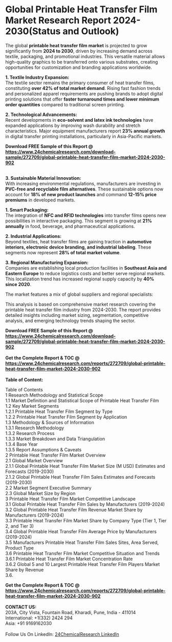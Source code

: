 <h1>Global Printable Heat Transfer Film Market Research Report 2024-2030(Status and Outlook)</h1><p>The global <strong>printable heat transfer film market</strong> is projected to grow significantly from <strong>2024 to 2030</strong>, driven by increasing demand across textile, packaging, and promotional industries. This versatile material allows high-quality graphics to be transferred onto various substrates, creating opportunities for customization and branding applications worldwide.</p><p><strong>1. Textile Industry Expansion:</strong><br>
The textile sector remains the primary consumer of heat transfer films, constituting <strong>over 42% of total market demand</strong>. Rising fast fashion trends and personalized apparel requirements are pushing brands to adopt digital printing solutions that offer <strong>faster turnaround times and lower minimum order quantities</strong> compared to traditional screen printing.</p><p><strong>2. Technological Advancements:</strong><br>
Recent developments in <strong>eco-solvent and latex ink technologies</strong> have expanded applications by improving wash durability and stretch characteristics. Major equipment manufacturers report <strong>23% annual growth</strong> in digital transfer printing installations, particularly in Asia-Pacific markets.</p><div><b>Download FREE Sample of this Report @ 
            <a href="https://www.24chemicalresearch.com/download-sample/272709/global-printable-heat-transfer-film-market-2024-2030-902">
            https://www.24chemicalresearch.com/download-sample/272709/global-printable-heat-transfer-film-market-2024-2030-902</a></b></div><br><p><strong>3. Sustainable Material Innovation:</strong><br>
With increasing environmental regulations, manufacturers are investing in <strong>PVC-free and recyclable film alternatives</strong>. These sustainable options now account for <strong>18% of new product launches</strong> and command <strong>12-15% price premiums</strong> in developed markets.</p><p><strong>1. Smart Packaging:</strong><br>
The integration of <strong>NFC and RFID technologies</strong> into transfer films opens new possibilities in interactive packaging. This segment is growing at <strong>21% annually</strong> in food, beverage, and pharmaceutical applications.</p><p><strong>2. Industrial Applications:</strong><br>
Beyond textiles, heat transfer films are gaining traction in <strong>automotive interiors, electronic device branding, and industrial labeling</strong>. These segments now represent <strong>28% of total market volume</strong>.</p><p><strong>3. Regional Manufacturing Expansion:</strong><br>
Companies are establishing local production facilities in <strong>Southeast Asia and Eastern Europe</strong> to reduce logistics costs and better serve regional markets. This localization trend has increased regional supply capacity by <strong>40% since 2020</strong>.</p><p>The market features a mix of global suppliers and regional specialists:</p><p>This analysis is based on comprehensive market research covering the printable heat transfer film industry from 2024-2030. The report provides detailed insights including market sizing, segmentation, competitive analysis, and emerging technology trends shaping the sector.</p><div><b>Download FREE Sample of this Report @ 
            <a href="https://www.24chemicalresearch.com/download-sample/272709/global-printable-heat-transfer-film-market-2024-2030-902">
            https://www.24chemicalresearch.com/download-sample/272709/global-printable-heat-transfer-film-market-2024-2030-902</a></b></div><br><div><b>Get the Complete Report & TOC @ 
            <a href="https://www.24chemicalresearch.com/reports/272709/global-printable-heat-transfer-film-market-2024-2030-902">
            https://www.24chemicalresearch.com/reports/272709/global-printable-heat-transfer-film-market-2024-2030-902</a></b></div><br>
            <b>Table of Content:</b><p>Table of Contents<br />
1 Research Methodology and Statistical Scope<br />
1.1 Market Definition and Statistical Scope of Printable Heat Transfer Film<br />
1.2 Key Market Segments<br />
1.2.1 Printable Heat Transfer Film Segment by Type<br />
1.2.2 Printable Heat Transfer Film Segment by Application<br />
1.3 Methodology & Sources of Information<br />
1.3.1 Research Methodology<br />
1.3.2 Research Process<br />
1.3.3 Market Breakdown and Data Triangulation<br />
1.3.4 Base Year<br />
1.3.5 Report Assumptions & Caveats<br />
2 Printable Heat Transfer Film Market Overview<br />
2.1 Global Market Overview<br />
2.1.1 Global Printable Heat Transfer Film Market Size (M USD) Estimates and Forecasts (2019-2030)<br />
2.1.2 Global Printable Heat Transfer Film Sales Estimates and Forecasts (2019-2030)<br />
2.2 Market Segment Executive Summary<br />
2.3 Global Market Size by Region<br />
3 Printable Heat Transfer Film Market Competitive Landscape<br />
3.1 Global Printable Heat Transfer Film Sales by Manufacturers (2019-2024)<br />
3.2 Global Printable Heat Transfer Film Revenue Market Share by Manufacturers (2019-2024)<br />
3.3 Printable Heat Transfer Film Market Share by Company Type (Tier 1, Tier 2, and Tier 3)<br />
3.4 Global Printable Heat Transfer Film Average Price by Manufacturers (2019-2024)<br />
3.5 Manufacturers Printable Heat Transfer Film Sales Sites, Area Served, Product Type<br />
3.6 Printable Heat Transfer Film Market Competitive Situation and Trends<br />
3.6.1 Printable Heat Transfer Film Market Concentration Rate<br />
3.6.2 Global 5 and 10 Largest Printable Heat Transfer Film Players Market Share by Revenue<br />
3.6.</p><div><b>Get the Complete Report & TOC @ 
            <a href="https://www.24chemicalresearch.com/reports/272709/global-printable-heat-transfer-film-market-2024-2030-902">
            https://www.24chemicalresearch.com/reports/272709/global-printable-heat-transfer-film-market-2024-2030-902</a></b></div><br><b>CONTACT US:</b><br>
            203A, City Vista, Fountain Road, Kharadi, Pune, India - 411014<br>
            International: +1(332) 2424 294<br>
            Asia: +91 9169162030 <br><br>
            Follow Us On LinkedIn: <a href="https://www.linkedin.com/company/24chemicalresearch/">24ChemicalResearch LinkedIn</a>